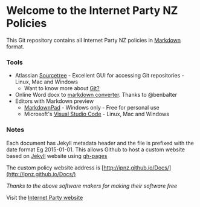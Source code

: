 # Welcome to the Internet Party NZ Policies 

This Git repository contains all Internet Party NZ policies in
[Markdown](https://github.com/adam-p/markdown-here/wiki/Markdown-Cheatsheet) format.

### Tools

* Atlassian [Sourcetree](https://www.sourcetreeapp.com/) - Excellent GUI for accessing Git repositories - Linux, Mac and Windows
  * Want to know more about [Git?](http://git-scm.com/)
* Online Word docx to [markdown converter](http://word-to-markdown.herokuapp.com/). Thanks to @benbalter
* Editors with Markdown preview
  * [MarkdownPad](http://www.markdownpad.com/) - Windows only - Free for personal use
  * Microsoft's [Visual Studio Code](https://code.visualstudio.com/) - Linux, Mac and Windows
  
### Notes

Each document has Jekyll metadata header and the file is prefixed with the date format Eg 2015-01-01. 
This allows Github to host a custom website based on [Jekyll](http://jekyllrb.com/) website using [gh-pages](https://pages.github.com/)

The custom policy website address is [http://ipnz.github.io/Docs/](http://ipnz.github.io/Docs/)

*Thanks to the above software makers for making their software free*

Visit the [Internet Party website](https://internet.org.nz)
